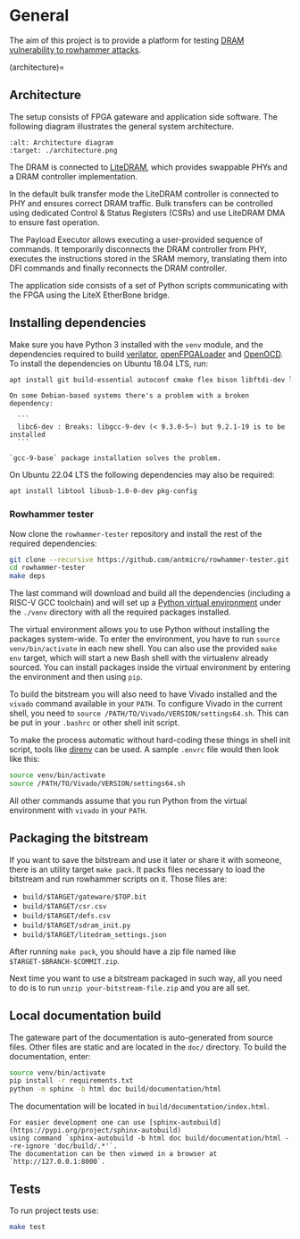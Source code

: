 # General

The aim of this project is to provide a platform for testing [DRAM vulnerability to rowhammer attacks](https://users.ece.cmu.edu/~yoonguk/papers/kim-isca14.pdf).

(architecture)=
## Architecture

The setup consists of FPGA gateware and application side software.
The following diagram illustrates the general system architecture.

```{image} ./architecture.png
:alt: Architecture diagram
:target: ./architecture.png
```

The DRAM is connected to [LiteDRAM](https://github.com/enjoy-digital/litedram), which provides swappable PHYs and a DRAM controller implementation.

In the default bulk transfer mode the LiteDRAM controller is connected to PHY and ensures correct DRAM traffic.
Bulk transfers can be controlled using dedicated Control & Status Registers (CSRs) and use LiteDRAM DMA to ensure fast operation.

The Payload Executor allows executing a user-provided sequence of commands.
It temporarily disconnects the DRAM controller from PHY, executes the instructions stored in the SRAM memory,
translating them into DFI commands and finally reconnects the DRAM controller.

The application side consists of a set of Python scripts communicating with the FPGA using the LiteX EtherBone bridge.

## Installing dependencies

Make sure you have Python 3 installed with the `venv` module, and the dependencies required to build
[verilator](https://github.com/verilator/verilator), [openFPGALoader](https://github.com/trabucayre/openFPGALoader)
and [OpenOCD](https://github.com/openocd-org/openocd).
To install the dependencies on Ubuntu 18.04 LTS, run:

```sh
apt install git build-essential autoconf cmake flex bison libftdi-dev libjson-c-dev libevent-dev libtinfo-dev uml-utilities python3 python3-venv python3-wheel protobuf-compiler libcairo2 libftdi1-2 libftdi1-dev libhidapi-hidraw0 libhidapi-dev libudev-dev pkg-config tree zlib1g-dev zip unzip
```

````{note}
On some Debian-based systems there's a problem with a broken dependency:

  ```
  libc6-dev : Breaks: libgcc-9-dev (< 9.3.0-5~) but 9.2.1-19 is to be installed
  ```

`gcc-9-base` package installation solves the problem.
````

On Ubuntu 22.04 LTS the following dependencies may also be required:

```sh
apt install libtool libusb-1.0-0-dev pkg-config
```

### Rowhammer tester

Now clone the `rowhammer-tester` repository and install the rest of the required dependencies:

```sh
git clone --recursive https://github.com/antmicro/rowhammer-tester.git
cd rowhammer-tester
make deps
```

The last command will download and build all the dependencies (including a RISC-V GCC toolchain)
and will set up a [Python virtual environment](https://docs.python.org/3/library/venv.html) under
the `./venv` directory with all the required packages installed.

The virtual environment allows you to use Python without installing the packages system-wide.
To enter the environment, you have to run `source venv/bin/activate` in each new shell.
You can also use the provided `make env` target, which will start a new Bash shell with the virtualenv already sourced.
You can install packages inside the virtual environment by entering the environment and then using `pip`.

To build the bitstream you will also need to have Vivado installed and the `vivado` command available in your `PATH`.
To configure Vivado in the current shell, you need to `source /PATH/TO/Vivado/VERSION/settings64.sh`.
This can be put in your `.bashrc` or other shell init script.

To make the process automatic without hard-coding these things in shell init script,
tools like [direnv](https://github.com/direnv/direnv) can be used. A sample `.envrc` file would then look like this:

```sh
source venv/bin/activate
source /PATH/TO/Vivado/VERSION/settings64.sh
```

All other commands assume that you run Python from the virtual environment with `vivado` in your `PATH`.

## Packaging the bitstream

If you want to save the bitstream and use it later or share it with someone, there is an utility target `make pack`.
It packs files necessary to load the bitstream and run rowhammer scripts on it.
Those files are:
 - `build/$TARGET/gateware/$TOP.bit`
 - `build/$TARGET/csr.csv`
 - `build/$TARGET/defs.csv`
 - `build/$TARGET/sdram_init.py`
 - `build/$TARGET/litedram_settings.json`

After running `make pack`, you should have a zip file named like `$TARGET-$BRANCH-$COMMIT.zip`.

Next time you want to use a bitstream packaged in such way, all you need to do is to run
`unzip your-bitstream-file.zip` and you are all set.

## Local documentation build

The gateware part of the documentation is auto-generated from source files.
Other files are static and are located in the `doc/` directory.
To build the documentation, enter:

```sh
source venv/bin/activate
pip install -r requirements.txt
python -m sphinx -b html doc build/documentation/html
```

The documentation will be located in `build/documentation/index.html`.

```{note}
For easier development one can use [sphinx-autobuild](https://pypi.org/project/sphinx-autobuild)
using command `sphinx-autobuild -b html doc build/documentation/html --re-ignore 'doc/build/.*'`.
The documentation can be then viewed in a browser at `http://127.0.0.1:8000`.
```

## Tests

To run project tests use:

```sh
make test
```

